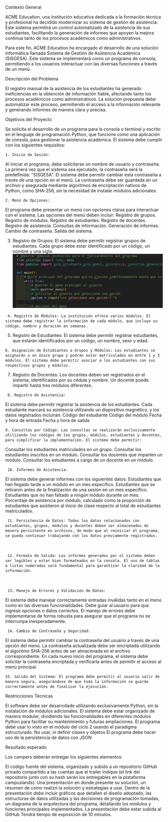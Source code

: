 Contexto General 

ACME Education, una institución educativa dedicada a la formación técnica y profesional ha decidido modernizar su sistema de gestión de asistencia. Este sistema permitirá un control automatizado de la asistencia de sus estudiantes, facilitando la generación de informes que apoyen la mejora continua tanto de los procesos académicos como administrativos. 



Para este fin, ACME Education ha encargado el desarrollo de una solución informática llamada Sistema de Gestión de Asistencia Académica (SISGESA). Este sistema se implementará como un programa de consola, permitiendo a los usuarios interactuar con las diversas funciones a través de un menú. 

  

Descripción del Problema 

El registro manual de la asistencia de los estudiantes ha generado ineficiencias en la obtención de información fiable, afectando tanto los procesos académicos como administrativos. La solución propuesta debe automatizar este proceso, permitiendo el acceso a la información relevante y generando informes de manera clara y precisa. 

  

Objetivos del Proyecto 

Se solicita el desarrollo de un programa para la consola o terminal y escrito en el lenguaje de programación Python, que funcione como una aplicación de consola, para gestionar la asistencia académica. El sistema debe cumplir con los siguientes requisitos: 



	1. Inicio de Sesión: 

Al iniciar el programa, debe solicitarse un nombre de usuario y contraseña. La primera vez que el sistema sea ejecutado, la contraseña será la predefinida: "SISGESA". 
El sistema debe permitir cambiar esta contraseña a través de una opción en el menú. 
La contraseña debe ser guardada en un archivo y asegurada mediante algoritmos de encriptación nativos de Python, como SHA-256, sin la necesidad de instalar módulos adicionales. 


	2. Menú de Opciones: 

El programa debe presentar un menú con opciones claras para interactuar con el sistema. Las opciones del menú deben incluir: 
Registro de grupos. 
Registro de módulos. 
Registro de estudiantes. 
Registro de docentes. 
Registro de asistencia. 
Consultas de información. 
Generación de informes. 
Cambio de contraseña. 
Salida del sistema. 


   3. Registro de Grupos: El sistema debe permitir registrar grupos de estudiantes. Cada grupo debe estar identificado por un código, un nombre y una sigla. 
![alt text](image.png)


     4. Registro de Módulos: La institución ofrece varios módulos. El sistema debe registrar la información de cada módulo, que incluye su código, nombre y duración en semanas. 



   5. Registro de Estudiantes: El sistema debe permitir registrar estudiantes, que estarán identificados por un código, un nombre, sexo y edad. 



    6. Asignación de Estudiantes a Grupos y Módulos: Los estudiantes se asignarán a un único grupo y podrán estar matriculados en entre 1 y 3 módulos. El sistema debe permitir asociar a los estudiantes con sus respectivos grupos y módulos. 



   7. Registro de Docentes: Los docentes deben ser registrados en el sistema, identificados por su cédula y nombre. Un docente puede impartir hasta tres módulos diferentes. 



     8. Registro de Asistencia: 

El sistema debe permitir registrar la asistencia de los estudiantes. Cada estudiante marcará su asistencia utilizando un dispositivo magnético, y los datos registrados incluirán: 
Código del estudiante 
Código del módulo 
Fecha y hora de entrada 
Fecha y hora de salida 


    9. Consultas por Código: Las consultas se realizarán exclusivamente utilizando los códigos de los grupos, módulos, estudiantes y docentes, para simplificar la implementación. El sistema debe permitir: 



Consultar los estudiantes matriculados en un grupo. 
Consultar los estudiantes inscritos en un módulo. 
Consultar los docentes que imparten un módulo. 
Consultar los estudiantes a cargo de un docente en un módulo. 


     10. Informes de Asistencia: 

El sistema debe generar informes con los siguientes datos: 
Estudiantes que han llegado tarde a un módulo en un mes específico. 
Estudiantes que se retiraron antes de la finalización de una sesión en un mes específico. 
Estudiantes que no han faltado a ningún módulo durante un mes. 
Porcentaje de asistencia por módulo, calculado como la proporción de estudiantes que asistieron al inicio de clase respecto al total de estudiantes matriculados. 


     11. Persistencia de Datos: Todos los datos relacionados con estudiantes, grupos, módulos y docentes deben ser almacenados de manera persistente en archivos, de modo que al reiniciar el programa, se pueda continuar trabajando con los datos previamente registrados. 



     12. Formato de Salida: Los informes generados por el sistema deben ser legibles y estar bien formateados en la consola. El uso de tablas o listas numeradas será fundamental para garantizar la claridad de la información. 



     13. Manejo de Errores y Validación de Datos: 

El sistema debe manejar correctamente entradas inválidas tanto en el menú como en las diversas funcionalidades. Debe guiar al usuario para que ingrese opciones o datos correctos. 
El manejo de errores debe implementarse de forma robusta para asegurar que el programa no se interrumpa inesperadamente. 


     14. Cambio de Contraseña y Seguridad: 

El sistema debe permitir cambiar la contraseña del usuario a través de una opción del menú. La contraseña actualizada debe ser encriptada utilizando el algoritmo SHA-256 antes de ser almacenada en el archivo correspondiente. 
En cada nuevo inicio del programa, el sistema debe solicitar la contraseña encriptada y verificarla antes de permitir el acceso al menú principal. 


    15. Salida del Sistema: El programa debe permitir al usuario salir de manera segura, asegurándose de que toda la información se guarde correctamente antes de finalizar la ejecución. 

  

Restricciones Técnicas 

El software debe ser desarrollado utilizando exclusivamente Python, sin la instalación de módulos adicionales. 
El sistema debe estar organizado de manera modular, dividiendo las funcionalidades en diferentes módulos Python para facilitar su mantenimiento y futuras ampliaciones. 
El programa debe usar lo visto en el módulo del ciclo 2 usando el paradigma estructurado. No usar, ni definir clases y objetos 
El programa debe hacer uso de la persistencia de datos con JSON


Resultado esperado

Los campers deberán entregar los siguientes elementos: 



El código fuente del sistema, organizado y subido a un repositorio GitHub privado compartido a las cuentas que el trailer indique (el link del repositorio junto con su hash serán los entregables en la plataforma campuslands). 
Una presentación en donde presente su solución, un resumen de como realizó la solución y estrategias a usar. Dentro de la presentación debe incluir gráficos que detallen el diseño adoptado, las estructuras de datos utilizadas y las decisiones de programación tomadas, un diagrama de la arquitectura del programa, detallando los módulos y funciones principales implementados.  La presentación debe estar subida al GitHub
Tendrá tiempo de exposición de 10 minutos. 
